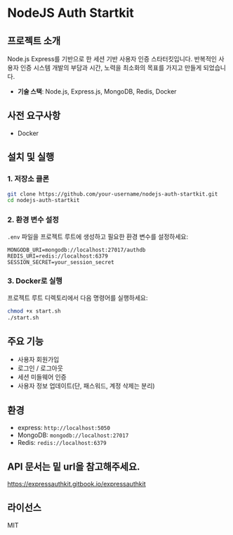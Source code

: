 # NodeJS Auth Startkit

## 프로젝트 소개
Node.js Express를 기반으로 한 세션 기반 사용자 인증 스타터킷입니다.
반복적인 사용자 인증 시스템 개발의 부담과 시간, 노력을 최소화의 목표를 가지고 만들게 되었습니다.

- **기술 스택**: Node.js, Express.js, MongoDB, Redis, Docker

## 사전 요구사항
- Docker

## 설치 및 실행

### 1. 저장소 클론
```bash
git clone https://github.com/your-username/nodejs-auth-startkit.git
cd nodejs-auth-startkit
```

### 2. 환경 변수 설정
`.env` 파일을 프로젝트 루트에 생성하고 필요한 환경 변수를 설정하세요:
```
MONGODB_URI=mongodb://localhost:27017/authdb
REDIS_URI=redis://localhost:6379
SESSION_SECRET=your_session_secret
```

### 3. Docker로 실행
프로젝트 루트 디렉토리에서 다음 명령어를 실행하세요:
```bash
chmod +x start.sh
./start.sh
```

## 주요 기능
- 사용자 회원가입
- 로그인 / 로그아웃
- 세션 미들웨어 인증
- 사용자 정보 업데이트(단, 패스워드, 계정 삭제는 분리)

## 환경
- express: `http://localhost:5050`
- MongoDB: `mongodb://localhost:27017`
- Redis: `redis://localhost:6379`

## API 문서는 밑 url을 참고해주세요.
https://expressauthkit.gitbook.io/expressauthkit

## 라이선스
MIT
